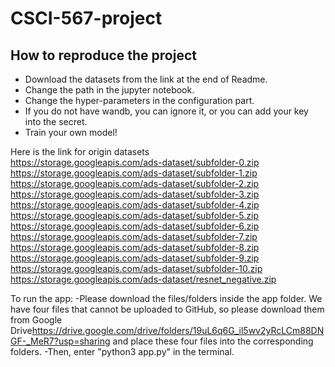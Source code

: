 # CSCI-567-project

## How to reproduce the project
- Download the datasets from the link at the end of Readme.  
- Change the path in the jupyter notebook.  
- Change the hyper-parameters in the configuration part.
- If you do not have wandb, you can ignore it, or you can add your key into the secret.
- Train your own model!  


Here is the link for origin datasets  
<https://storage.googleapis.com/ads-dataset/subfolder-0.zip>  
<https://storage.googleapis.com/ads-dataset/subfolder-1.zip>  
<https://storage.googleapis.com/ads-dataset/subfolder-2.zip>  
<https://storage.googleapis.com/ads-dataset/subfolder-3.zip>  
<https://storage.googleapis.com/ads-dataset/subfolder-4.zip>  
<https://storage.googleapis.com/ads-dataset/subfolder-5.zip>  
<https://storage.googleapis.com/ads-dataset/subfolder-6.zip>  
<https://storage.googleapis.com/ads-dataset/subfolder-7.zip>  
<https://storage.googleapis.com/ads-dataset/subfolder-8.zip>  
<https://storage.googleapis.com/ads-dataset/subfolder-9.zip>  
<https://storage.googleapis.com/ads-dataset/subfolder-10.zip>  
<https://storage.googleapis.com/ads-dataset/resnet_negative.zip>


To run the app:
-Please download the files/folders inside the app folder. We have four files that cannot be uploaded to GitHub, so please download them from Google Drive<https://drive.google.com/drive/folders/19uL6q6G_il5wv2yRcLCm88DNGF-_MeR7?usp=sharing> and place these four files into the corresponding folders. 
-Then, enter "python3 app.py" in the terminal.
